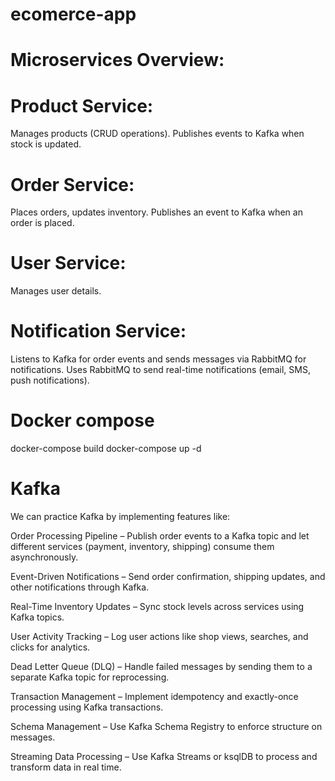 # ecomerce-app
# Microservices Overview:
# Product Service:

Manages products (CRUD operations).
Publishes events to Kafka when stock is updated.
# Order Service:

Places orders, updates inventory.
Publishes an event to Kafka when an order is placed.
# User Service:

Manages user details.
# Notification Service:

Listens to Kafka for order events and sends messages via RabbitMQ for notifications.
Uses RabbitMQ to send real-time notifications (email, SMS, push notifications).
# Docker compose 
docker-compose build
docker-compose up -d
# Kafka
We can practice Kafka by implementing features like:

Order Processing Pipeline – Publish order events to a Kafka topic and let different services (payment, inventory, shipping) consume them asynchronously.

Event-Driven Notifications – Send order confirmation, shipping updates, and other notifications through Kafka.

Real-Time Inventory Updates – Sync stock levels across services using Kafka topics.

User Activity Tracking – Log user actions like shop views, searches, and clicks for analytics.

Dead Letter Queue (DLQ) – Handle failed messages by sending them to a separate Kafka topic for reprocessing.

Transaction Management – Implement idempotency and exactly-once processing using Kafka transactions.

Schema Management – Use Kafka Schema Registry to enforce structure on messages.

Streaming Data Processing – Use Kafka Streams or ksqlDB to process and transform data in real time.
